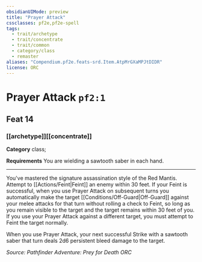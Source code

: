 ```yaml
---
obsidianUIMode: preview
title: "Prayer Attack"
cssclasses: pf2e,pf2e-spell
tags:
  - trait/archetype
  - trait/concentrate
  - trait/common
  - category/class
  - remaster
aliases: "Compendium.pf2e.feats-srd.Item.AtpMrGXaMPJtDIDR"
license: ORC
---
```

# Prayer Attack `pf2:1`
## Feat 14
### [[archetype]][[concentrate]]

**Category** class; 




**Requirements** You are wielding a sawtooth saber in each hand.

* * *

You've mastered the signature assassination style of the Red Mantis. Attempt to [[Actions/Feint|Feint]] an enemy within 30 feet. If your Feint is successful, when you use Prayer Attack on subsequent turns you automatically make the target [[Conditions/Off-Guard|Off-Guard]] against your melee attacks for that turn without rolling a check to Feint, so long as you remain visible to the target and the target remains within 30 feet of you. If you use your Prayer Attack against a different target, you must attempt to Feint the target normally.

When you use Prayer Attack, your next successful Strike with a sawtooth saber that turn deals 2d6 persistent bleed damage to the target.

*Source: Pathfinder Adventure: Prey for Death*
*ORC*
